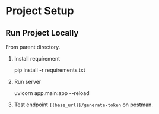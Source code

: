 # Project Setup

## Run Project Locally

From parent directory.

1. Install requirement 

    pip install -r requirements.txt

2. Run server

    uvicorn app.main:app --reload

3. Test endpoint `{{base_url}}/generate-token` on postman.
